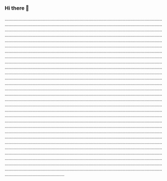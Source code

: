### Hi there 👋

...........................................................................................................................................................................................................................................................................................................................................................................................................................................................................................................................................................................................................................................................................................................................................................................................................................................................................................................................................................................................................................................................................................................................................................................................................................................................................................................................................................................................................................................................................................................................................................................................................................................................................................................................................................................................................................................................................................................................................................................................................................................................................................................................................................................................................................................................................................................................................................................................................................................................................................................................................................................................................................................................................................................................................................................................................................................................................................................................................................................................................................................................................................................................................................................................................................................................................................................................................................................................................................................................................................................................................................................................................................................................................................................................................................................................